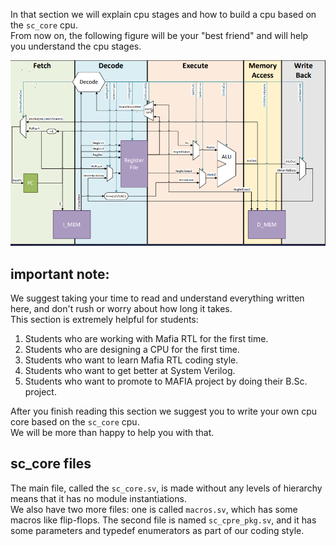 In that section we will explain cpu stages and how to build a cpu based on the `sc_core` cpu.   
From now on, the following figure will be your "best friend" and will help you understand the cpu stages.

![sc_core.png](/snapshots/sc_core.png)

## **important note:**
We suggest taking your time to read and understand everything written here, and don't rush or worry about how long it takes.   
This section is extremely helpful for students:

1) Students who are working with Mafia RTL for the first time.   
2) Students who are designing a CPU for the first time.   
3) Students who want to learn Mafia RTL coding style.   
4) Students who want to get better at System Verilog.   
5) Students who want to promote to MAFIA project by doing their B.Sc. project.   

After you finish reading this section we suggest you to write your own cpu core based on the `sc_core` cpu.   
We will be more than happy to help you with that.

## sc_core files
The main file, called the `sc_core.sv`, is made without any levels of hierarchy means that it has no module instantiations.   
We also have two more files: one is called `macros.sv`, which has some macros like flip-flops. The second file is named `sc_cpre_pkg.sv`, and it has some parameters and typedef enumerators as part of our coding style.






